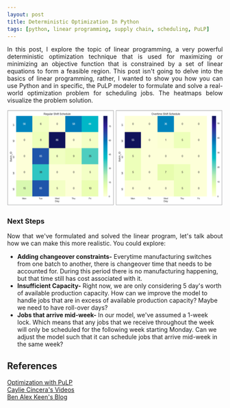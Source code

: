 ```yaml
---
layout: post
title: Deterministic Optimization In Python
tags: [python, linear programming, supply chain, scheduling, PuLP]
---
```


<p style="text-align:justify">In this post, I explore the topic of linear programming, a very powerful deterministic optimization technique that is used for maximizing or minimizing an objective function that is constrained by a set of linear equations to form a feasible region. This post isn't going to delve into the basics of linear programming, rather, I wanted to show you how you can use Python and in specific, the PuLP modeler to formulate and solve a real-world optimization problem for scheduling jobs. The heatmaps below visualize the problem solution.</p>

<img src= "/assets/img/multiPeriod.png">

<script src="https://gist.github.com/adikamath/72812b2cc1d31a9d3670ded9a723d121.js"></script>

<h3>Next Steps</h3>
<p style="text-align:justify">Now that we've formulated and solved the linear program, let's talk about how we can make this more realistic. You could explore:</p>

<ul>
<li><b>Adding changeover constraints-</b>  Everytime manufacturing switches from one batch to another, there is changeover time that needs to be accounted for. During this period there is no manufacturing happening, but that time still has cost associated with it.</li>
<li><b>Insufficient Capacity-</b> Right now, we are only considering 5 day's worth of available production capacity. How can we improve the model to handle jobs that are in excess of available production capacity? Maybe we need to have roll-over days?</li>
<li><b>Jobs that arrive mid-week-</b> In our model, we've assumed a 1-week lock. Which means that any jobs that we receive throughout the week will only be scheduled for the following week starting Monday. Can we adjust the model such that it can schedule jobs that arrive mid-week in the same week?</li>
</ul>

<h2>References</h2>
<div>
<div><a href = "https://pythonhosted.org/PuLP/CaseStudies/index.html">Optimization with PuLP</a></div>
<div><a href = "https://youtu.be/5I0mhX0973o">Caylie Cincera's Videos</a></div>
<div><a href = "http://benalexkeen.com/linear-programming-with-python-and-pulp/">Ben Alex Keen's Blog</a></div>
</div>
<p></p>
